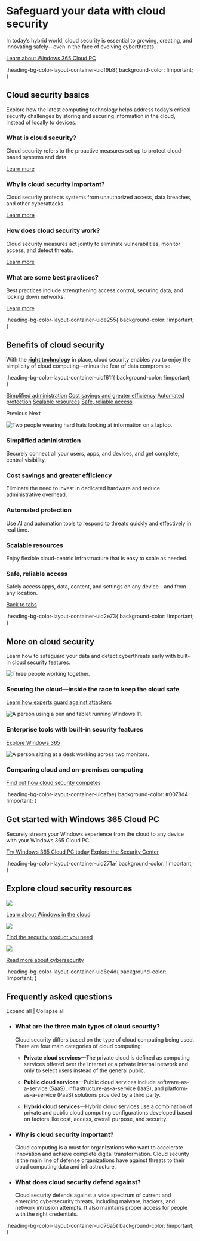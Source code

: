 # Safeguard your data with cloud security

In today’s hybrid world, cloud security is essential to growing, creating, and innovating safely—even in the face of evolving cyberthreats.

[Learn about Windows 365 Cloud PC](https://www.microsoft.com/en-us/windows-365/business)

.heading-bg-color-layout-container-uidf9b8{ background-color: !important; }

## Cloud security basics

Explore how the latest computing technology helps address today’s critical security challenges by storing and securing information in the cloud, instead of locally to devices.

### What is cloud security?

Cloud security refers to the proactive measures set up to protect cloud-based systems and data.

[Learn more](https://www.microsoft.com/en-us/security/business)

### Why is cloud security important?

Cloud security protects systems from unauthorized access, data breaches, and other cyberattacks.

[Learn more](https://go.microsoft.com/fwlink/p/?LinkID=2197348&clcid=0x409&culture=en-us&country=us)

### How does cloud security work?

Cloud security measures act jointly to eliminate vulnerabilities, monitor access, and detect threats.

[Learn more](https://www.microsoft.com/en-us/microsoft-365/business-insights-ideas/resources/are-your-files-secure-in-the-cloud)

### What are some best practices?

Best practices include strengthening access control, securing data, and locking down networks.

[Learn more](https://go.microsoft.com/fwlink/p/?LinkID=2197676&clcid=0x409&culture=en-us&country=us)

.heading-bg-color-layout-container-uide255{ background-color: !important; }

## Benefits of cloud security

With the [**right technology**](https://www.microsoft.com/en-us/windows-365/business#office-ContentAreaHeadingTemplate-9jlfzu1) in place, cloud security enables you to enjoy the simplicity of cloud computing—minus the fear of data compromise.

.heading-bg-color-layout-container-uidf61f{ background-color: !important; }

[Simplified administration](https://www.microsoft.com/en-us/windows-365/cloud-security#tabx89ba6aa940bd4c10a7d1fbb0a54ca553) [Cost savings and greater efficiency](https://www.microsoft.com/en-us/windows-365/cloud-security#tabx1ef756dd212b4f1f95cb49994621fff5) [Automated protection](https://www.microsoft.com/en-us/windows-365/cloud-security#tabx61c94fa70aeb4f61a47e25a53dca038d) [Scalable resources](https://www.microsoft.com/en-us/windows-365/cloud-security#tabxb408ee696ef3475caf8d59ce32cf9cc1) [Safe, reliable access](https://www.microsoft.com/en-us/windows-365/cloud-security#tabxbdb2483aa161479db25c45c1a4775876)

Previous Next

![Two people wearing hard hats looking at information on a laptop.](https://cdn-dynmedia-1.microsoft.com/is/image/microsoftcorp/RE4Ynau?resMode=sharp2&op_usm=1.5,0.65,15,0&wid=649&hei=365&qlt=100&fit=constrain)

### Simplified administration

Securely connect all your users, apps, and devices, and get complete, central visibility.

### Cost savings and greater efficiency

Eliminate the need to invest in dedicated hardware and reduce administrative overhead.

### Automated protection

Use AI and automation tools to respond to threats quickly and effectively in real time.

### Scalable resources

Enjoy flexible cloud-centric infrastructure that is easy to scale as needed.

### Safe, reliable access

Safely access apps, data, content, and settings on any device—and from any location.

[Back to tabs](https://www.microsoft.com/en-us/windows-365/cloud-security#tabx89ba6aa940bd4c10a7d1fbb0a54ca553-tab)

.heading-bg-color-layout-container-uid2e73{ background-color: !important; }

## More on cloud security

Learn how to safeguard your data and detect cyberthreats early with built-in cloud security features.

![Three people working together.](https://cdn-dynmedia-1.microsoft.com/is/image/microsoftcorp/RE4Yi4g?resMode=sharp2&op_usm=1.5,0.65,15,0&wid=786&hei=443&qlt=100&fit=constrain)

### Securing the cloud—inside the race to keep the cloud safe

[Learn how experts guard against attackers](https://go.microsoft.com/fwlink/p/?LinkID=2197571&clcid=0x409&culture=en-us&country=us)

![A person using a pen and tablet running Windows 11.](https://cdn-dynmedia-1.microsoft.com/is/image/microsoftcorp/RE4Ynaz?resMode=sharp2&op_usm=1.5,0.65,15,0&wid=375&hei=211&qlt=100&fit=constrain)

### Enterprise tools with built-in security features

[Explore Windows 365](https://www.microsoft.com/en-us/windows-365/enterprise)

![A person sitting at a desk working across two monitors.](https://cdn-dynmedia-1.microsoft.com/is/image/microsoftcorp/RE4YnaB?resMode=sharp2&op_usm=1.5,0.65,15,0&wid=375&hei=211&qlt=100&fit=constrain)

### Comparing cloud and on-premises computing

[Find out how cloud security competes](https://go.microsoft.com/fwlink/p/?LinkID=2197701&clcid=0x409&culture=en-us&country=us)

.heading-bg-color-layout-container-uidafae{ background-color: #0078d4 !important; }

## Get started with Windows 365 Cloud PC

Securely stream your Windows experience from the cloud to any device with your Windows 365 Cloud PC.

[Try Windows 365 Cloud PC today](https://www.microsoft.com/en-us/windows-365) [Explore the Security Center](https://go.microsoft.com/fwlink/p/?LinkID=2165911&clcid=0x409&culture=en-us&country=us)

.heading-bg-color-layout-container-uid271a{ background-color: !important; }

## Explore cloud security resources

![](https://cdn-dynmedia-1.microsoft.com/is/image/microsoftcorp/RE4Yi4j?resMode=sharp2&op_usm=1.5,0.65,15,0&wid=80&hei=80&qlt=100&fmt=png-alpha&fit=crop)

[Learn about Windows in the cloud](https://go.microsoft.com/fwlink/p/?LinkID=2197348&clcid=0x409&culture=en-us&country=us)

![](https://cdn-dynmedia-1.microsoft.com/is/image/microsoftcorp/RE4Yed2?resMode=sharp2&op_usm=1.5,0.65,15,0&wid=80&hei=80&qlt=100&fmt=png-alpha&fit=crop)

[Find the security product you need](https://go.microsoft.com/fwlink/p/?LinkID=2037881&clcid=0x409&culture=en-us&country=us)

![](https://cdn-dynmedia-1.microsoft.com/is/image/microsoftcorp/RE4Yed4?resMode=sharp2&op_usm=1.5,0.65,15,0&wid=80&hei=80&qlt=100&fmt=png-alpha&fit=crop)

[Read more about cybersecurity](https://go.microsoft.com/fwlink/p/?LinkID=2104517&clcid=0x409&culture=en-us&country=us)

.heading-bg-color-layout-container-uid6e4d{ background-color: !important; }

## Frequently asked questions

Expand all | Collapse all

- ### What are the three main types of cloud security?
    
    Cloud security differs based on the type of cloud computing being used. There are four main categories of cloud computing:
    
    - **Private cloud services**—The private cloud is defined as computing services offered over the Internet or a private internal network and only to select users instead of the general public.  
          
        
    - **Public cloud services**—Public cloud services include software-as-a-service (SaaS), infrastructure-as-a-service (IaaS), and platform-as-a-service (PaaS) solutions provided by a third party.  
          
        
    - **Hybrid cloud services**—Hybrid cloud services use a combination of private and public cloud computing configurations developed based on factors like cost, access, overall purpose, and security.
    
- ### Why is cloud security important?
    
    Cloud computing is a must for organizations who want to accelerate innovation and achieve complete digital transformation. Cloud security is the main line of defense organizations have against threats to their cloud computing data and infrastructure.
    
- ### What does cloud security defend against?
    
    Cloud security defends against a wide spectrum of current and emerging cybersecurity threats, including malware, hackers, and network intrusion attempts. It also maintains proper access for people with the right credentials.
    

.heading-bg-color-layout-container-uid76a5{ background-color: !important; }